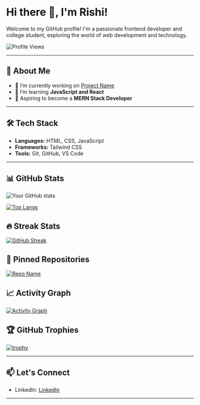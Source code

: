 # Hi there 👋, I'm Rishi!

Welcome to my GitHub profile! I'm a passionate frontend developer and college student, exploring the world of web development and technology.

![Profile Views](https://komarev.com/ghpvc/?username=Rishi06x&color=brightgreen)

---

## 🚀 About Me

- 🔭 I’m currently working on [Project Name](https://github.com/Rishi06x/CoffeeShop-page)
- 🌱 I’m learning **JavaScript and React**  
- 🎯 Aspiring to become a **MERN Stack Developer**  

---

## 🛠️ Tech Stack

- **Languages:** HTML, CSS, JavaScript  
- **Frameworks:** Tailwind CSS 
- **Tools:**  Git, GitHub, VS Code  

---

## 📊 GitHub Stats

![Your GitHub stats](https://github-readme-stats.vercel.app/api?username=Rishi06x&show_icons=true&theme=radical)

[![Top Langs](https://github-readme-stats.vercel.app/api/top-languages/?username=Rishi06x&layout=compact&theme=radical)](https://github.com/anuraghazra/github-readme-stats)

## 🔥 Streak Stats
[![GitHub Streak](https://github-readme-streak-stats.herokuapp.com/?user=Rishi06x&theme=radical)](https://git.io/streak-stats)

## 📌 Pinned Repositories
[![Repo Name](https://github-readme-stats.vercel.app/api/pin/?username=Rishi06x&repo=CoffeeShop-Page&theme=radical)](https://github.com/YOUR_USERNAME/REPO_NAME)

## 📈 Activity Graph
[![Activity Graph](https://activity-graph.herokuapp.com/graph?username=Rishi06x&theme=github)](https://github.com/ashutosh00710/github-readme-activity-graph)

## 🏆 GitHub Trophies
[![trophy](https://github-profile-trophy.vercel.app/?username=Rishi06x&theme=onedark)](https://github.com/ryo-ma/github-profile-trophy)

---

## 📫 Let's Connect

- LinkedIn: [LinkedIn](https://www.linkedin.com/in/rishi-r1206/)  

---

